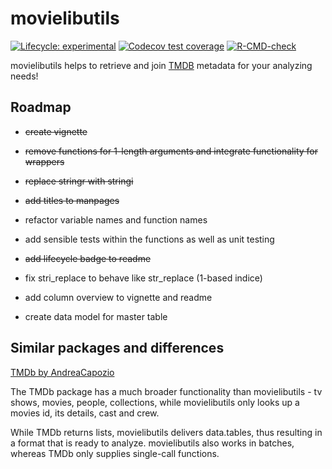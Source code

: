 
<!-- README.md is generated from README.Rmd. Please edit that file -->

# movielibutils

<!-- badges: start -->

[![Lifecycle:
experimental](https://img.shields.io/badge/lifecycle-experimental-orange.svg)](https://lifecycle.r-lib.org/articles/stages.html#experimental)
[![Codecov test
coverage](https://codecov.io/gh/tilschuenemann/movielibutils/branch/main/graph/badge.svg)](https://codecov.io/gh/tilschuenemann/movielibutils?branch=main)
[![R-CMD-check](https://github.com/tilschuenemann/movielibutils/workflows/R-CMD-check/badge.svg)](https://github.com/tilschuenemann/movielibutils/actions)
<!-- badges: end -->

movielibutils helps to retrieve and join
[TMDB](https://www.themoviedb.org/) metadata for your analyzing needs!

## Roadmap

-   ~~create vignette~~

-   ~~remove functions for 1-length arguments and integrate
    functionality for wrappers~~

-   ~~replace stringr with stringi~~

-   ~~add titles to manpages~~

-   refactor variable names and function names

-   add sensible tests within the functions as well as unit testing

-   ~~add lifecycle badge to readme~~

-   fix stri\_replace to behave like str\_replace (1-based indice)

-   add column overview to vignette and readme

-   create data model for master table

## Similar packages and differences

[TMDb by AndreaCapozio](https://github.com/AndreaCapozio/TMDb)

The TMDb package has a much broader functionality than movielibutils -
tv shows, movies, people, collections, while movielibutils only looks up
a movies id, its details, cast and crew.

While TMDb returns lists, movielibutils delivers data.tables, thus
resulting in a format that is ready to analyze. movielibutils also works
in batches, whereas TMDb only supplies single-call functions.
